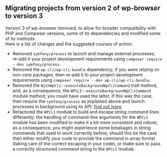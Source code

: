 ##  Migrating projects from version 2 of wp-browser to version 3

Version 3 of wp-browser removed, to allow for broader compatibility with PHP and Composer versions, some of its 
dependencies and modified some of its methods.  
Here is a list of changes and the suggested courses of action:

* Removed `symfony/process` to launch and manage external processes; re-add it your project development 
requirements using `composer require --dev symfony/process`.
* Removed the `wp-cli/wp-cli-bundle` dependency; if you were relying on non-core
 packages, then re-add it to your project development requirements using `composer require --dev wp-cli/wp-cli-bundle`.  
* Removed the `WithWpCli::executeBackgroundWpCliCommand` trait method, and, as a consequence, the 
`WPCLI::executeBackgroundWpCliCommand` module method; you could have used the latter, if this was the case, then 
require the `symfony/process` as explained above and launch processes in background using its API; [find out more][1].
* Refactored the `WPCLI` module to build and escape string command lines differently; the handling of command-line arguments
for the `WPCLI` module has been modified to make it a bit more consistent and robust; as a consequence, you might experience
some breakages in string commands that used to work correctly before; should this be the case then either modify
your code to provide the command in array format (taking care of the correct escaping in your code), or make sure to 
pass a correctly structured command string to the `WPCLI` module.

[1]: https://symfony.com/doc/current/components/process.html
